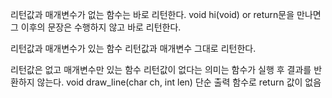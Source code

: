 
리턴값과 매개변수가 없는 함수는 바로 리턴한다.
void hi(void)
or return문을 만나면 그 이후의 문장은 수행하지 않고 바로 리턴한다.

리턴값과 매개변수가 있는 함수
리턴값과 매개변수 그대로 리턴한다.

리턴값은 없고 매개변수만 있는 함수
리턴값이 없다는 의미는 함수가 실행 후 결과를 반환하지 않는다.
void draw_line(char ch, int len)
단순 출력 함수로 return 값이 없음
